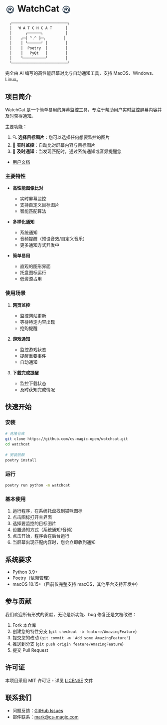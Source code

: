 # <img src="transparent_overlay/resources/icon.svg" width="32" height="32" alt="WatchCat Icon" style="vertical-align: middle" /> WatchCat <img src="transparent_overlay/resources/icon.svg" width="32" height="32" alt="WatchCat Icon" style="vertical-align: middle" />

```
  ╭─────────────────────────╮
  │   W A T C H C A T      │
  │      ╭──────╮          │
  │    ╭─┤ ^.^ ├─╮        │
  │    │ ╰──────╯ │        │
  │    │  Poetry  │        │
  │    │   PyQt   │        │
  │    ╰──────────╯        │
  ╰─────────────────────────╯
```

完全由 AI 编写的高性能屏幕对比与自动通知工具，支持 MacOS、Windows、Linux。

## 项目简介

WatchCat 是一个简单易用的屏幕监控工具，专注于帮助用户实时监控屏幕内容并及时获得通知。

主要功能：

1. 🔍 **选择目标图片**：您可以选择任何想要监控的图片
2. 👀 **实时监控**：自动比对屏幕内容与目标图片
3. 🔔 **及时通知**：当发现匹配时，通过系统通知或音频提醒您

- [用户文档](https://cs-magic-open.github.io/watchcat/)

### 主要特性

- **高性能图像比对**

  - 实时屏幕监控
  - 支持自定义目标图片
  - 智能匹配算法

- **多样化通知**

  - 系统通知
  - 音频提醒（预设音效/自定义音乐）
  - 更多通知方式开发中

- **简单易用**
  - 直观的图形界面
  - 托盘图标运行
  - 低资源占用

### 使用场景

1. **网页监控**

   - 监控网站更新
   - 等待特定内容出现
   - 抢购提醒

2. **游戏通知**

   - 监控游戏状态
   - 提醒重要事件
   - 自动通知

3. **下载完成提醒**
   - 监控下载状态
   - 及时获知完成情况

## 快速开始

### 安装

```bash
# 克隆仓库
git clone https://github.com/cs-magic-open/watchcat.git
cd watchcat

# 安装依赖
poetry install
```

### 运行

```bash
poetry run python -m watchcat
```

### 基本使用

1. 运行程序，在系统托盘找到猫咪图标
2. 点击图标打开主界面
3. 选择要监控的目标图片
4. 设置通知方式（系统通知/音频）
5. 点击开始，程序会在后台运行
6. 当屏幕出现匹配内容时，您会立即收到通知

## 系统要求

- Python 3.9+
- Poetry（依赖管理）
- macOS 10.15+（目前仅完整支持 macOS，其他平台支持开发中）

## 参与贡献

我们欢迎所有形式的贡献，无论是新功能、bug 修复还是文档改进：

1. Fork 本仓库
2. 创建您的特性分支 (`git checkout -b feature/AmazingFeature`)
3. 提交您的改动 (`git commit -m 'Add some AmazingFeature'`)
4. 推送到分支 (`git push origin feature/AmazingFeature`)
5. 提交 Pull Request

## 许可证

本项目采用 MIT 许可证 - 详见 [LICENSE](LICENSE) 文件

## 联系我们

- 问题反馈：[GitHub Issues](https://github.com/cs-magic-open/watchcat/issues)
- 邮件联系：mark@cs-magic.com

